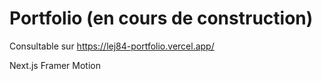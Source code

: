 # Portfolio (en cours de construction)

Consultable sur https://lej84-portfolio.vercel.app/

Next.js
Framer Motion
